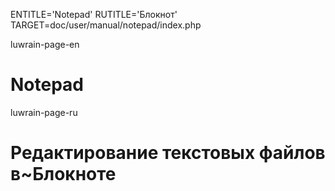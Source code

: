 
ENTITLE='Notepad'
RUTITLE='Блокнот'
TARGET=doc/user/manual/notepad/index.php

luwrain-page-en

# Notepad

luwrain-page-ru

# Редактирование текстовых файлов в~Блокноте


